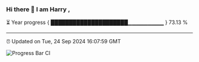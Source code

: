 ### Hi there 👋 I am Harry , 

⏳ Year progress { █████████████████████▁▁▁▁▁▁▁▁▁ } 73.13 %

---

⏰ Updated on Tue, 24 Sep 2024 16:07:59 GMT

![Progress Bar CI](https://github.com/duykhang68/duykhang68/workflows/Progress%20Bar%20CI/badge.svg)
